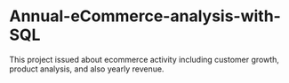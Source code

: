 # Annual-eCommerce-analysis-with-SQL
This project issued about ecommerce activity including customer growth, product analysis, and also yearly revenue.

